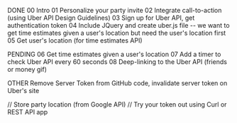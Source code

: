 DONE
00 Intro
01 Personalize your party invite
02 Integrate call-to-action (using Uber API Design Guidelines)
03 Sign up for Uber API, get authentication token
04 Include JQuery and create uber.js file -- we want to get time estimates given a user's location but need the user's location first
05 Get user's location (for time estimates API)

PENDING
06 Get time estimates given a user's location
07 Add a timer to check Uber API every 60 seconds
08 Deep-linking to the Uber API (friends or money gif)

OTHER
Remove Server Token from GitHub code, invalidate server token on Uber's site

// Store party location (from Google API)
// Try your token out using Curl or REST API app